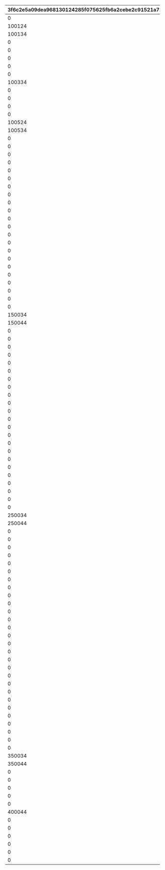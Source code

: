 |3f6c2e5a09dea968130124285f075625fb6a2cebe2c91521a72adcb8b92a112d|071115be63aa79652935c78178bd3e66b7d439bec5172de90c11ff5d3b631dab|57f9ad520a1eb91dacc4d674868b4a144e64c8ca882514b3dbc806ac67a6f22b|b6a512cff4c37447214e4e9b95f1d4c0af3196e1421a8a6b4951d39903921e08|9a65e6b9916160e2dce724c6d9eb1d9c724cb6cb8fccc9647ba8e5bd3fb413ac|1213273f415d017e7ab676302015c987d4df353df511c1e9740c585f98168bc1|
| --- | --- | --- | --- | --- | --- |
|0|0|100112|0|100111|10011|
|100124|100125|100122|100123|100121|10012|
|100134|100135|100132|100133|100131|10013|
|0|0|0|0|100211|10021|
|0|0|0|0|100221|10022|
|0|0|100232|0|100231|10023|
|0|0|0|0|100311|10031|
|0|0|0|0|100321|10032|
|100334|100335|100332|100333|100331|10033|
|0|0|100412|0|100411|10041|
|0|0|100422|0|100421|10042|
|0|0|100432|0|100431|10043|
|0|0|0|0|100511|10051|
|100524|100525|100522|100523|100521|10052|
|100534|100535|100532|100533|100531|10053|
|0|0|0|0|110011|11001|
|0|0|0|0|110021|11002|
|0|0|0|0|110031|11003|
|0|0|0|0|110041|11004|
|0|0|0|0|110051|11005|
|0|0|0|0|120011|12001|
|0|0|0|0|120021|12002|
|0|0|0|0|120031|12003|
|0|0|0|0|120041|12004|
|0|0|0|0|120051|12005|
|0|0|0|0|130011|13001|
|0|0|130022|0|130021|13002|
|0|0|0|0|130031|13003|
|0|0|130042|0|130041|13004|
|0|0|0|0|130051|13005|
|0|0|0|0|140011|14001|
|0|0|0|0|140021|14002|
|0|0|0|0|140031|14003|
|0|0|140042|0|140041|14004|
|0|0|140052|0|140051|14005|
|0|0|0|0|150011|15001|
|0|0|0|0|150021|15002|
|150034|150035|150032|150033|150031|15003|
|150044|150045|150042|150043|150041|15004|
|0|0|0|0|150051|15005|
|0|0|0|0|210011|21001|
|0|0|0|0|210021|21002|
|0|0|0|0|210031|21003|
|0|0|0|0|210041|21004|
|0|0|0|0|210051|21005|
|0|0|0|0|220011|22001|
|0|0|0|0|220021|22002|
|0|0|0|0|220031|22003|
|0|0|0|0|220041|22004|
|0|0|0|0|220051|22005|
|0|0|0|0|230011|23001|
|0|0|230022|0|230021|23002|
|0|0|0|0|230031|23003|
|0|0|230042|0|230041|23004|
|0|0|0|0|230051|23005|
|0|0|0|0|240011|24001|
|0|0|0|0|240021|24002|
|0|0|0|0|240031|24003|
|0|0|240042|0|240041|24004|
|0|0|240052|0|240051|24005|
|0|0|0|0|250011|25001|
|0|0|0|0|250021|25002|
|250034|250035|250032|250033|250031|25003|
|250044|250045|250042|250043|250041|25004|
|0|0|0|0|250051|25005|
|0|0|0|0|300011|30001|
|0|0|0|0|310011|31001|
|0|0|0|0|310021|31002|
|0|0|0|0|310031|31003|
|0|0|0|0|310041|31004|
|0|0|0|0|310051|31005|
|0|0|0|0|310061|31006|
|0|0|0|0|320011|32001|
|0|0|0|0|320021|32002|
|0|0|0|0|320031|32003|
|0|0|0|0|320041|32004|
|0|0|0|0|320051|32005|
|0|0|0|0|320061|32006|
|0|0|0|0|330011|33001|
|0|0|330022|0|330021|33002|
|0|0|0|0|330031|33003|
|0|0|330042|0|330041|33004|
|0|0|0|0|330051|33005|
|0|0|330062|0|330061|33006|
|0|0|0|0|340011|34001|
|0|0|0|0|340021|34002|
|0|0|0|0|340031|34003|
|0|0|340042|0|340041|34004|
|0|0|340052|0|340051|34005|
|0|0|0|0|340061|34006|
|0|0|0|0|350011|35001|
|0|0|0|0|350021|35002|
|350034|350035|350032|350033|350031|35003|
|350044|350045|350042|350043|350041|35004|
|0|0|0|0|350051|35005|
|0|0|0|0|350061|35006|
|0|0|400012|400013|400011|40001|
|0|0|0|0|400021|40002|
|0|0|0|0|400031|40003|
|400044|0|400042|400043|400041|40004|
|0|0|0|0|400051|40005|
|0|0|500012|0|500011|50001|
|0|0|0|0|500021|50002|
|0|0|0|0|500031|50003|
|0|0|0|0|500041|50004|
|0|0|0|0|500051|50005|